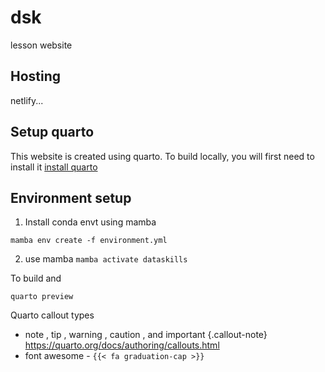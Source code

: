 # dsk
lesson website

## Hosting

netlify...

## Setup quarto

This website is created using quarto. To build locally, you
will first need to install it
[install quarto](https://quarto.org/docs/get-started/)

## Environment setup
1. Install conda envt using mamba

`mamba env create -f environment.yml`

2. use mamba
`mamba activate dataskills`

To build and

`quarto preview`


Quarto callout types

*  note , tip , warning , caution , and important {.callout-note}\
https://quarto.org/docs/authoring/callouts.html
* font awesome - `{{< fa graduation-cap >}}`
